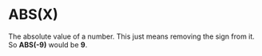 # ABS(X)

The absolute value of a number. This just means removing the sign from it. So **ABS(-9)** would be **9**.
